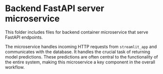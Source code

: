 # Backend FastAPI server microservice

This folder includes files for backend container microservice that serve FastAPI endpoints. 

The microservice handles incoming HTTP requests from `streamlit_app` and communicates with the database. It handles the crucial task of returning model predictions. These predictions are often central to the functionality of the entire system, making this microservice a key component in the overall workflow.